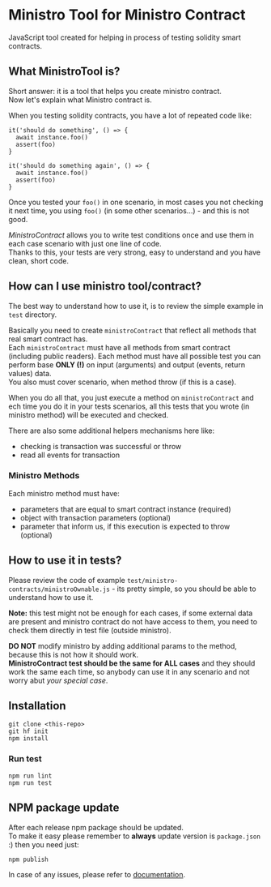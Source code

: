 # Ministro Tool for Ministro Contract

JavaScript tool created for helping in process of testing solidity smart contracts.

## What MinistroTool is?

Short answer: it is a tool that helps you create ministro contract.  
Now let's explain what Ministro contract is.

When you testing solidity contracts, you have a lot of repeated code like:
 
 ```
 it('should do something', () => {
   await instance.foo()
   assert(foo)
 }
 
 it('should do something again', () => {
   await instance.foo()
   assert(foo)
 }
 ```
 
 Once you tested your `foo()` in one scenario, in most cases you not checking it 
 next time, you using `foo()` (in some other scenarios...) - and this is not good.
 
 *MinistroContract* allows you to write test conditions once and use them
 in each case scenario with just one line of code.  
 Thanks to this, your tests are very strong, easy to understand
  and you have clean, short code.
 
 ## How can I use ministro tool/contract?
 
 The best way to understand how to use it, is to review the simple example in `test` directory.
 
 Basically you need to create `ministroContract` that reflect all methods 
 that real smart contract has.  
 Each `ministroContract` must have all methods from smart contract (including public readers).
 Each method must have all possible test you can perform base 
 **ONLY (!)** on input (arguments) and output (events, return values) data.  
 You also must cover scenario, when method throw (if this is a case).
 
 When you do all that, you just execute a method on `ministroContract`
 and ech time you do it in your tests scenarios, all this tests that you wrote 
 (in ministro method) will be executed and checked.
 
 There are also some additional helpers mechanisms here like:
 * checking is transaction was successful or throw
 * read all events for transaction
 
 ### Ministro Methods
  
 Each ministro method must have:
 * parameters that are equal to smart contract instance (required)
 * object with transaction parameters (optional)
 * parameter that inform us, if this execution is expected to throw (optional)
 
 ## How to use it in tests? 
 
 Please review the code of example `test/ministro-contracts/ministroOwnable.js` - 
  its pretty simple, so you should be able to understand how to use it.
 
 **Note:** this test might not be enough for each cases, if some external 
 data are present and ministro contract do not have access to them, 
 you need to check them directly in test file (outside ministro).
 
 **DO NOT** modify ministro by adding additional params to the method, 
 because this is not how it should work.  
 **MinistroContract test should be the same for ALL cases** and they should
 work the same each time, so anybody can use it in any scenario 
 and not worry abut *your special case*. 
 
 ## Installation
 
```
git clone <this-repo>
git hf init
npm install
```

### Run test

```
npm run lint
npm run test
```

## NPM package update

After each release npm package should be updated.  
To make it easy please remember to **always** update version is `package.json` :)
then you need just:
```
npm publish
```
In case of any issues, please refer to 
[documentation](https://docs.npmjs.com/packages-and-modules/contributing-packages-to-the-registry).
